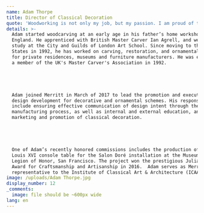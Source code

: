 ```yaml
---
name: Adam Thorpe
title: Director of Classical Decoration
quote: 'Woodworking is not only my job, but my passion. I am proud of the work we do and for the opportunity to be part of Merritt’s extraordinary team.'
details: >-
  Adam started woodcarving at an early age in his father’s home workshop in
  England. He apprenticed with British Master Carver Ian Agrell, and went on to
  study at the City and Guilds of London Art School. Since moving to the United
  States in 1992, he has worked on carving, restoration, and ornamental design
  for private residences, museums and furniture manufacturers. He was elected
  a member of the UK's Master Carver's Association in 1992.





  Adam joined Merritt in March of 2017 to lead the promotion and execution of
  design development for decorative and ornamental schemes. His responsibilities
  include ensuring effective communication of design intent through the
  manufacturing process, as well as internal and external education, and the
  marketing and promotion of classical decoration.





  One of Adam’s recently honored commissions includes the production of a replica
  Louis XVI console table for the Salon Doré installation at the Museum of the
  Legion of Honor, San Francisco. The project won the prestigious Julia Morgan
  Award for Craftsmanship and Artisanship in 2016.  Adam serves as Merritt’s
  representative to the Institute of Classical Art & Architecture (ICAA).
image: /uploads/Adam Thorpe.jpg
display_number: 12
_comments:
  image: file should be ~600px wide
lang: en
---
```

